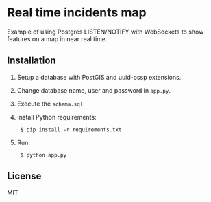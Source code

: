 # Real time incidents map

Example of using Postgres LISTEN/NOTIFY with WebSockets to show features on a map in near real time.

## Installation

1. Setup a database with PostGIS and uuid-ossp extensions.

2. Change database name, user and password in `app.py`.

3. Execute the `schema.sql`

4. Install Python requirements:  

        $ pip install -r requirements.txt

5. Run:  

        $ python app.py

## License

MIT
